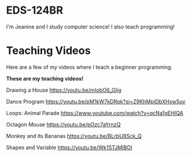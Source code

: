 # EDS-124BR
I'm Jeanine and I study computer science! I also teach programming!
# Teaching Videos
Here are a few of my videos where I teach a beginner programming.

**These are my teaching videos!**

Drawing a House
https://youtu.be/mIobO6_GIig

Dance Program
https://youtu.be/pM1kW7kDRpk?si=Z9KhMpiDbXHxw5uv

Loops: Animal Parade
https://www.youtube.com/watch?v=qcNa1gEHIQA

Octagon Mouse
https://youtu.be/pOzc7aYrnzQ

Monkey and its Bananas
https://youtu.be/BLrbU8Sck_Q

Shapes and Variable
https://youtu.be/Wk1STJMjBOI
